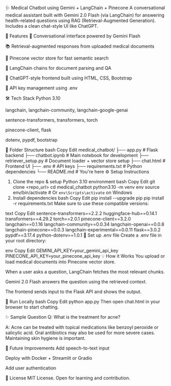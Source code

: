 🩺 Medical Chatbot using Gemini + LangChain + Pinecone
A conversational medical assistant built with Gemini 2.0 Flash (via LangChain) for answering health-related questions using RAG (Retrieval-Augmented Generation). Includes a clean chat-style UI like ChatGPT.

🚀 Features
🤖 Conversational interface powered by Gemini Flash

📚 Retrieval-augmented responses from uploaded medical documents

🔎 Pinecone vector store for fast semantic search

🧠 LangChain chains for document parsing and QA

💬 ChatGPT-style frontend built using HTML, CSS, Bootstrap

🔐 API key management using .env

🛠️ Tech Stack
Python 3.10

langchain, langchain-community, langchain-google-genai

sentence-transformers, transformers, torch

pinecone-client, flask

dotenv, pypdf, bootstrap

📁 Folder Structure
bash
Copy
Edit
medical_chatbot/
├── app.py                 # Flask backend
├── chatbot.ipynb          # Main notebook for development
├── retriever_setup.py     # Document loader + vector store setup
├── chat.html              # Frontend UI
├── .env                   # API keys
├── requirements.txt       # Python dependencies
└── README.md              # You're here
⚙️ Setup Instructions
1. Clone the repo & setup Python 3.10 environment
bash
Copy
Edit
git clone <repo_url>
cd medical_chatbot
python3.10 -m venv env
source env/bin/activate  # Or `env\Scripts\activate` on Windows
2. Install dependencies
bash
Copy
Edit
pip install --upgrade pip
pip install -r requirements.txt
Make sure to use these compatible versions:

text
Copy
Edit
sentence-transformers==2.2.2
huggingface-hub==0.14.1
transformers==4.29.2
torch==2.0.1
pinecone-client==3.2.0
langchain==0.1.16
langchain-community==0.0.34
langchain-openai==0.0.8
langchain-pinecone==0.0.3
langchain-experimental==0.0.11
flask==3.0.2
pypdf==3.17.4
python-dotenv==1.0.1
🔐 Set up .env file
Create a .env file in your root directory:

env
Copy
Edit
GEMINI_API_KEY=your_gemini_api_key
PINECONE_API_KEY=your_pinecone_api_key
💡 How it Works
You upload or load medical documents into Pinecone vector store.

When a user asks a question, LangChain fetches the most relevant chunks.

Gemini 2.0 Flash answers the question using the retrieved context.

The frontend sends input to the Flask API and shows the output.

🧪 Run Locally
bash
Copy
Edit
python app.py
Then open chat.html in your browser to start chatting.

✨ Sample Question
Q: What is the treatment for acne?

A: Acne can be treated with topical medications like benzoyl peroxide or salicylic acid. Oral antibiotics may also be used for more severe cases. Maintaining skin hygiene is important.

📌 Future Improvements
Add speech-to-text input

Deploy with Docker + Streamlit or Gradio

Add user authentication

📜 License
MIT License. Open for learning and contribution.
